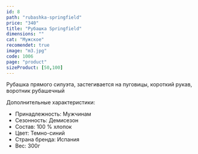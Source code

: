 ```yaml
---
id: 8
path: "rubashka-springfield"
price: "340"
title: "Рубашка Springfield"
dimensions: ""
cat: "Мужское"
recomendet: true
image: "m3.jpg"
code: 1006
page: "product"
sizeProduct: [50,100]
---
```


Рубашка прямого силуэта, застегивается на пуговицы, короткий рукав, воротник рубашечный

<div class="product-characteristics"> 
Дополнительные характеристики:
<ul>
        <li>Принадлежность:	Мужчинам</li>
        <li>Сезонность:	Демисезон</li>
        <li>Состав:	100 % хлопок</li>
        <li>Цвет:	Темно-синий</li>
        <li>Страна бренда:	Испания</li>
        <li>Вес: 300г</li>
    </ul>
</div>